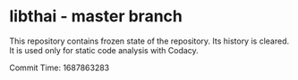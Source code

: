 # libthai - master branch

This repository contains frozen state of the repository.
Its history is cleared. It is used only for static code
analysis with Codacy.

Commit Time: 1687863283